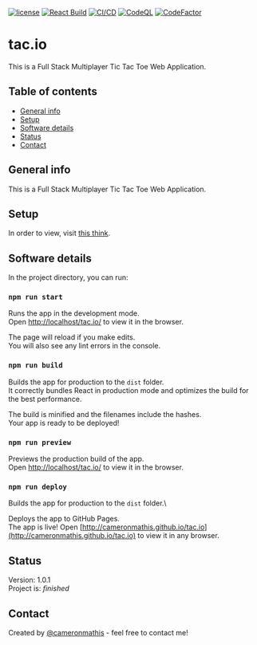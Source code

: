 [![license](https://img.shields.io/github/license/cameronmathis/tac.io)](LICENSE)
[![React Build](https://github.com/cameronmathis/tac.io/actions/workflows/react-build.yaml/badge.svg)](https://github.com/cameronmathis/tac.io/actions/workflows/react-build.yaml)
[![CI/CD](https://github.com/cameronmathis/tac.io/actions/workflows/ci-cd.yaml/badge.svg)](https://github.com/cameronmathis/tac.io/actions/workflows/ci-cd.yaml)
[![CodeQL](https://github.com/cameronmathis/tac.io/actions/workflows/codeql-analysis.yaml/badge.svg)](https://github.com/cameronmathis/tac.io/actions/workflows/codeql-analysis.yaml)
[![CodeFactor](https://www.codefactor.io/repository/github/cameronmathis/tac.io/badge)](https://www.codefactor.io/repository/github/cameronmathis/tac.io)

# tac.io

This is a Full Stack Multiplayer Tic Tac Toe Web Application.

## Table of contents

- [General info](#general-info)
- [Setup](#setup)
- [Software details](#Software-details)
- [Status](#status)
- [Contact](#contact)

## General info

This is a Full Stack Multiplayer Tic Tac Toe Web Application.

## Setup

In order to view, visit [this think](http://cameronmathis.github.io/tac.io).

## Software details

In the project directory, you can run:

### `npm run start`

Runs the app in the development mode.\
Open [http://localhost/tac.io/](http://localhost/tac.io/) to view it in the browser.

The page will reload if you make edits.\
You will also see any lint errors in the console.

### `npm run build`

Builds the app for production to the `dist` folder.\
It correctly bundles React in production mode and optimizes the build for the best performance.

The build is minified and the filenames include the hashes.\
Your app is ready to be deployed!

### `npm run preview`

Previews the production build of the app.\
Open [http://localhost/tac.io/](http://localhost/tac.io/) to view it in the browser.

### `npm run deploy`

Builds the app for production to the `dist` folder.\

Deploys the app to GitHub Pages.\
The app is live! Open [http://cameronmathis.github.io/tac.io](http://cameronmathis.github.io/tac.io) to view it in any browser.

## Status

Version: 1.0.1 </br>
Project is: _finished_

## Contact

Created by [@cameronmathis](https://github.com/cameronmathis/) - feel free to contact me!

